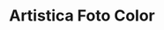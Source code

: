 ---
title: "Artistica Foto Color"
url: /santiago-de-los-caballeros/artistica-foto-color/
shop: foto
---